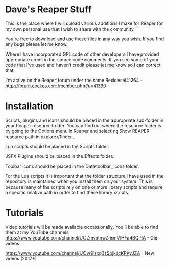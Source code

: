 # Dave's Reaper Stuff

This is the place where I will upload various additions I make for Reaper for my own personal use that I wish to share with the community.

You're free to download and use these files in any way you wish. If you find any bugs please let me know. 

Where I have incorporated GPL code of other developers I have provided appropriate credit in the source code comments. If you see some of your code that I've used and haven't credit please let me know so I can correct that.

I'm active on the Reaper forum under the name Reddiesel41264 - http://forum.cockos.com/member.php?u=41390

# Installation
Scripts, plugins and icons should be placed in the appropriate sub-folder in your Reaper resource folder. You can find out where the resource folder is by going to the Options menu in Reaper and selecting Show REAPER resource path in explorer/finder...

Lua scripts should be placed in the Scripts folder.

JSFX Plugins should be placed in the Effects folder.

Toolbar icons should be placed in the Data\toolbar_icons folder.

For the Lua scripts it is important that the folder structure I have used in the repository is maintained when you install them on your system. This is because many of the scripts rely on one or more library scripts and require a specific relative path in order to find these library scripts.

# Tutorials
Video tutorials will be made available occassionally. You'll be able to find them at my YouTube channels https://www.youtube.com/channel/UCZmvbtnwZmmI7lHFa4BQiRA - Old videos

https://www.youtube.com/channel/UCvr9isxq3sSbj-dcKPKyJZA - New videos (2017+)
